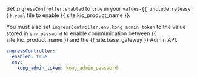 Set `ingressController.enabled` to `true` in your `values-{{ include.release }}.yaml` file to enable {{ site.kic_product_name }}.

You must also set `ingressController.env.kong_admin_token` to the value stored in `env.password` to enable communication between {{ site.kic_product_name }} and the {{ site.base_gateway }} Admin API.

```yaml
ingressController:
  enabled: true
  env:
    kong_admin_token: kong_admin_password
```
